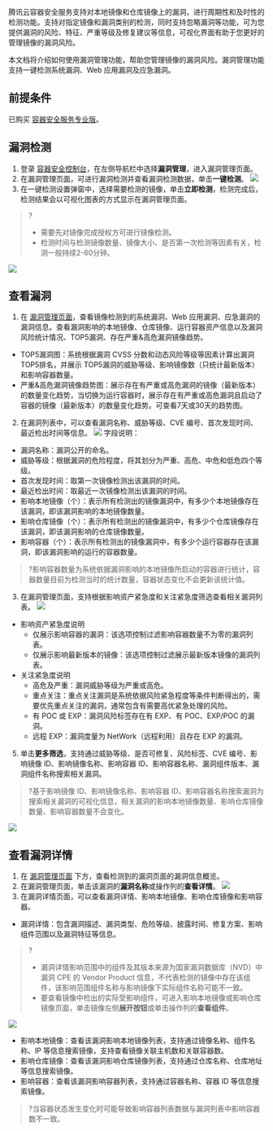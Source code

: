 腾讯云容器安全服务支持对本地镜像和仓库镜像上的漏洞，进行周期性和及时性的检测功能。支持对指定镜像和漏洞类别的检测，同时支持忽略漏洞等功能，可为您提供漏洞的风险、特征、严重等级及修复建议等信息，可视化界面有助于您更好的管理镜像的漏洞风险。

本文档将介绍如何使用漏洞管理功能，帮助您管理镜像的漏洞风险。漏洞管理功能支持一键检测系统漏洞、Web 应用漏洞及应急漏洞。


## 前提条件
已购买 [容器安全服务专业版](https://cloud.tencent.com/document/product/1285/57776)。


## 漏洞检测
1. 登录 [容器安全控制台](https://console.cloud.tencent.com/tcss)，在左侧导航栏中选择**漏洞管理**，进入漏洞管理页面。
2. 在漏洞管理页面，可进行漏洞检测并查看漏洞检测数据，单击**一键检测**。
![](https://qcloudimg.tencent-cloud.cn/raw/f07288854d7f1c6714260a9f54cd6eca.png)
3. 在一键检测设置弹窗中，选择需要检测的镜像，单击**立即检测**，检测完成后，检测结果会以可视化图表的方式显示在漏洞管理页面。
>?
>- 需要先对镜像完成授权方可进行镜像检测。
>- 检测时间与检测镜像数量、镜像大小、是否第一次检测等因素有关，检测一般持续2-60分钟。
>
![](https://qcloudimg.tencent-cloud.cn/raw/52ae156fe125f3c71a4953c6d5107706.png)

## 查看漏洞
1. 在 [漏洞管理页面](https://console.cloud.tencent.com/tcss/vulnerability/imageVul)，查看镜像检测到的系统漏洞、Web 应用漏洞、应急漏洞的漏洞信息。查看漏洞影响的本地镜像、仓库镜像、运行容器资产信息以及漏洞风险统计情况、TOP5漏洞、存在严重&高危漏洞镜像趋势。
  - TOP5漏洞图：系统根据漏洞 CVSS 分数和动态风险等级等因素计算出漏洞 TOP5排名，并展示 TOP5漏洞的威胁等级、影响镜像数（只统计最新版本）和影响容器数量。 
  - 严重&高危漏洞镜像趋势图：展示存在有严重或高危漏洞的镜像（最新版本）的数量变化趋势，当切换为运行容器时，展示存在有严重或高危漏洞且启动了容器的镜像（最新版本）的数量变化趋势。可查看7天或30天的趋势图。
2. 在漏洞列表中，可以查看漏洞名称、威胁等级、CVE 编号、首次发现时间、最近检出时间等信息。
![](https://qcloudimg.tencent-cloud.cn/raw/e5ed2f064f57c5b40f910f1a223cb57a.png)
字段说明：
 - 漏洞名称：漏洞公开的命名。
 - 威胁等级：根据漏洞的危险程度，将其划分为严重、高危、中危和低危四个等级。
 - 首次发现时间：取第一次镜像检测出该漏洞的时间。
 - 最近检出时间：取最近一次镜像检测出该漏洞的时间。
 - 影响本地镜像（个）：表示所有检测出的镜像漏洞中，有多少个本地镜像存在该漏洞，即该漏洞影响的本地镜像数量。
 - 影响仓库镜像（个）：表示所有检测出的镜像漏洞中，有多少个仓库镜像存在该漏洞，即该漏洞影响的仓库镜像数量。
 - 影响容器（个）：表示所有检测出的镜像漏洞中，有多少个运行容器存在该漏洞，即该漏洞影响的运行的容器数量。
>?影响容器数量为系统依据漏洞影响的本地镜像所启动的容器进行统计，容器数量目前为检测当时的统计数量，容器状态变化不会更新该统计值。
>
3. 在漏洞管理页面，支持根据影响资产紧急度和关注紧急度筛选查看相关漏洞列表。
![](https://qcloudimg.tencent-cloud.cn/raw/99e6f5edb5d979d94d5cf67ff42617c7.png)
 - 影响资产紧急度说明
    - 仅展示影响容器的漏洞：该选项控制过滤影响容器数量不为零的漏洞列表。
    - 仅展示影响最新版本的镜像：该选项控制过滤展示最新版本镜像的漏洞列表。
 - 关注紧急度说明
    - 高危及严重：漏洞威胁等级为严重或高危。
    - 重点关注：重点关注漏洞是系统依据风险紧急程度等条件判断得出的，需要优先重点关注的漏洞，通常包含有需要高优紧急处理的风险。
    - 有 POC 或 EXP：漏洞风险标签存在有 EXP、有 POC、EXP/POC 的漏洞。
    - 远程 EXP：漏洞度量为 NetWork（远程利用）且存在 EXP 的漏洞。
5.	单击**更多筛选**，支持通过威胁等级、是否可修复、风险标签、CVE 编号、影响镜像 ID、影响镜像名称、影响容器 ID、影响容器名称、漏洞组件版本、漏洞组件名称搜索相关漏洞。
>?基于影响镜像 ID、影响镜像名称、影响容器 ID、影响容器名称搜索漏洞为搜索相关漏洞的可视化信息，相关漏洞的影响本地镜像数量、影响仓库镜像数量、影响容器数量不会变化。
>
![](https://qcloudimg.tencent-cloud.cn/raw/36202b108eea8ddafeec7911cd3ab49e.png)

## 查看漏洞详情
1. 在 [漏洞管理页面](https://console.cloud.tencent.com/tcss/vulnerability/imageVul) 下方，查看检测到的漏洞页面的漏洞信息概览。
2. 在漏洞管理页面，单击该漏洞的**漏洞名称**或操作列的**查看详情**。
![](https://qcloudimg.tencent-cloud.cn/raw/4522e02d92105baf7db179c5dbcb7a9a.png)
3. 在漏洞详情页面，可以查看漏洞详情、影响本地镜像、影响仓库镜像和影响容器。
 - 漏洞详情：包含漏洞描述、漏洞类型、危险等级、披露时间、修复方案、影响组件范围以及漏洞特征等信息。
>?
>- 漏洞详情影响范围中的组件及其版本来源为国家漏洞数据库（NVD）中漏洞 CPE 的 Vendor Product 信息，不代表检测的镜像中存在该组件，该影响范围组件名称与影响镜像下实际组件名称可能不一致。
>- 要查看镜像中检出的实际受影响组件，可进入影响本地镜像或影响仓库镜像页面，单击镜像左侧**展开按钮**或单击操作列的**查看组件**。
>
 ![](https://qcloudimg.tencent-cloud.cn/raw/20a063967d2f83a989e851c66ab57b30.png)
 - 影响本地镜像：查看该漏洞影响本地镜像列表，支持通过镜像名称、组件名称、IP 等信息搜索镜像，支持查看镜像关联主机数和关联容器数。
 - 影响仓库镜像：查看该漏洞影响仓库镜像列表，支持通过仓库名称、仓库地址等信息搜索镜像。
 - 影响容器：查看该漏洞影响容器列表，支持通过容器名称、容器 ID 等信息搜索镜像。
>?当容器状态发生变化时可能导致影响容器列表数据与漏洞列表中影响容器数不一致。


